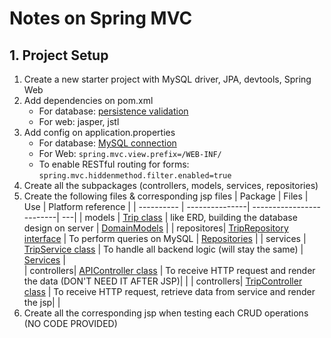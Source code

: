# Notes on Spring MVC
## 1. Project Setup
1. Create a new starter project with MySQL driver, JPA, devtools, Spring Web
2. Add dependencies on pom.xml 
   - For database: [persistence validation](https://login.codingdojo.com/m/315/9533/64299)
   - For web: jasper, jstl
3. Add config on application.properties 
   - For database: [MySQL connection ](https://login.codingdojo.com/m/315/9533/64298)
   - For Web: ```spring.mvc.view.prefix=/WEB-INF/```
   - To enable RESTful routing for forms: ```spring.mvc.hiddenmethod.filter.enabled=true```
4. Create all the subpackages (controllers, models, services, repositories)
5. Create the following files & corresponding jsp files
   | Package    | Files | Use | Platform reference | 
   | ---------- | ---------------| -------------------------| ---|
   | models     | [Trip class](./packages/Trip.java) | like ERD, building the database design on server | [DomainModels](https://login.codingdojo.com/m/315/9533/64299) |
   | repositores| [TripRepository interface](./packages/TripRepository.java) | To perform queries on MySQL | [Repositories](https://login.codingdojo.com/m/315/9533/64300) |
   | services   | [TripService class](./packages/TripService.java) | To handle all backend logic (will stay the same) | [Services](https://login.codingdojo.com/m/315/9533/64301) |  
   | controllers| [APIController class](./packages/APIController.java) | To receive HTTP request and render the data  (DON'T NEED IT AFTER JSP)|   |
     | controllers| [TripController class](./packages/TripController.java) | To receive HTTP request, retrieve data from service and render the jsp|   |
6. Create all the corresponding jsp when testing each CRUD operations (NO CODE PROVIDED)





